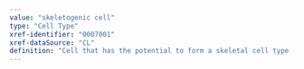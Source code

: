 ```yaml
---
value: "skeletogenic cell"
type: "Cell Type"
xref-identifier: "0007001"
xref-dataSource: "CL"
definition: "Cell that has the potential to form a skeletal cell type (e.g. cells in periosteum, cells in marrow) and produce extracellular matrix (often mineralized) and skeletal tissue (often mineralized).|Needs logical definition. Should be capable_of skeletal system morphogenesis? or skeletal tissue development? needs to be added to GO. NOTES:a cell type of the early embryo (see also: mesenchymal cells) that will give rise to mineralized connective tissue. Scleroblasts can differentiate into osteoblasts (bone-forming cells), chondroblasts (cartilage-forming cells), odontoblasts (dentin-forming cells), ameloblasts (enamel-forming cells). The mesenchymal cells developing into osteoblasts and chondroblasts are derived from the mesoderm. Those developing into odontoblasts are neural crest cells. Those developing into ameloblasts are derived from the ectoderm. (http://www.copewithcytokines.de/cope.cgi?key=scleroblasts)"
---
```

